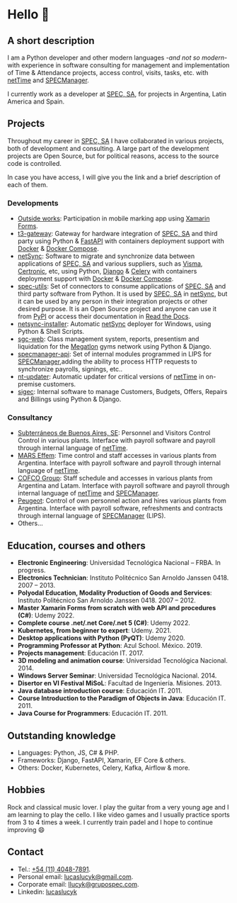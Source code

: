 # Hello 👋


## A short description

I am a Python developer and other modern languages -_and not so modern_- with experience in software consulting for management and implementation of Time & Attendance projects, access control, visits, tasks, etc. with [netTime](https://www.grupospec.com/es/productos/software-control-de-presencia) and [SPECManager](https://www.grupospec.com/es/productos/software-control-de-presencia).

I currently work as a developer at [SPEC, SA](https://www.grupospec.com/es), for projects in Argentina, Latin America and Spain.


## Projects

Throughout my career in [SPEC, SA](https://www.grupospec.com/es) I have collaborated in various projects, both of development and consulting. A large part of the development projects are Open Source, but for political reasons, access to the source code is controlled.

In case you have access, I will give you the link and a brief description of each of them.


### Developments
- [Outside works](https://play.google.com/store/apps/details?id=com.spec.mobile.specapp&gl=US): Participation in mobile marking app using [Xamarin Forms](https://docs.microsoft.com/en-us/xamarin/xamarin-forms/).
- [t3-gateway](https://gitlab.com/spec-sa-es/t3-gateway): Gateway for hardware integration of [SPEC, SA](https://www.grupospec.com/es) and third party using Python & [FastAPI](https://fastapi.tiangolo.com/) with containers deployment support with [Docker](https://www.docker.com/) & [Docker Compose](https://docs.docker.com/compose/).
- [netSync](https://gitlab.com/spec-sa-ar/net_sync): Software to migrate and synchronize data between applications of [SPEC, SA](https://www.grupospec.com/es) and various suppliers, such as [Visma](https://latam.visma.com/), [Certronic](https://certronic.io/site/), etc, using Python, [Django](https://www.djangoproject.com/) & [Celery](https://docs.celeryq.dev) with containers deployment support with [Docker](https://www.docker.com/) & [Docker Compose](https://docs.docker.com/compose/).
- [spec-utils](https://gitlab.com/spec-sa-ar/spec-utils): Set of connectors to consume applications of [SPEC, SA](https://www.grupospec.com/es) and third party software from Python.
  It is used by [SPEC, SA](https://www.grupospec.com/es) in [netSync](https://gitlab.com/spec-sa-ar/net_sync), but it can be used by any person in their integration projects or other desired purpose.
  It is an Open Source project and anyone can use it from [PyPI](https://pypi.org/project/spec-utils/) or access their documentation in [Read the Docs](https://spec-utils.readthedocs.io/en/latest/).
- [netsync-installer](https://gitlab.com/spec-sa-ar/netsync-installer): Automatic [netSync](https://gitlab.com/spec-sa-ar/net_sync) deployer for Windows, using Python & Shell Scripts.
- [sgc-web](https://gitlab.com/spec-sa-ar/sgc-web): Class management system, reports, presentism and liquidation for the [Megatlon](https://www.megatlon.com/) gyms network using Python & Django.
- [specmanager-api](https://gitlab.com/spec-sa-ar/specmanager-api): Set of internal modules programmed in LIPS for [SPECManager](https://www.grupospec.com/es/productos/software-control-de-presencia),adding the ability to process HTTP requests to synchronize payrolls, signings, etc..
- [nt-updater](https://gitlab.com/spec-sa-ar/nt_updater): Automatic updater for critical versions of [netTime](https://www.grupospec.com/es/productos/software-control-de-presencia) in on-premise customers.
- [sigec](https://gitlab.com/spec-sa-ar/sigec): Internal software to manage Customers, Budgets, Offers, Repairs and Billings using Python & Django.


### Consultancy

- [Subterráneos de Buenos Aires, SE](https://www.buenosaires.gob.ar/subte): Personnel and Visitors Control Control in various plants.
  Interface with payroll software and payroll through internal language of [netTime](https://www.grupospec.com/es/productos/software-control-de-presencia).
- [MARS Effem](https://arg.mars.com/es-MX): Time control and staff accesses in various plants from Argentina.
  Interface with payroll software and payroll through internal language of [netTime](https://www.grupospec.com/es/productos/software-control-de-presencia).
- [COFCO Group](https://www.cofcointernational.com.ar/): Staff schedule and accesses in various plants from Argentina and Latam.
   Interface with payroll software and payroll through internal language of [netTime](https://www.grupospec.com/es/productos/software-control-de-presencia) and [SPECManager](https://www.grupospec.com/es/productos/software-control-de-presencia).
- [Peugeot](https://www.peugeot.com.ar/): Control of own personnel action and hires various plants from Argentina.
  Interface with payroll software, refreshments and contracts through internal language of [SPECManager](https://www.grupospec.com/es/productos/software-control-de-presencia) (LIPS).
- Others...


## Education, courses and others

- __Electronic Engineering__: Universidad Tecnológica Nacional – FRBA. In progress.
- __Electronics Technician__: Instituto Politécnico San Arnoldo Janssen 0418. 2007 – 2013.
- __Polyodal Education, Modality Production of Goods and Services__: Instituto
Politécnico San Arnoldo Janssen 0418. 2007 – 2012.
- __Master Xamarin Forms from scratch with web API and procedures (C#)__: Udemy 2022.
- __Complete course .net/.net Core/.net 5 (C#)__: Udemy 2022.
- __Kubernetes, from beginner to expert__: Udemy. 2021.
- __Desktop applications with Python (PyQT)__: Udemy 2020.
- __Programming Professor at Python__: Azul School. México. 2019.
- __Projects management__: Educación IT. 2017.
- __3D modeling and animation course__: Universidad Tecnológica Nacional. 2014.
- __Windows Server Seminar__: Universidad Tecnológica Nacional. 2014.
- __Disertor en VI Festival MiSoL__: Facultad de Ingeniería. Misiones. 2013.
- __Java database introduction course__: Educación IT. 2011.
- __Course Introduction to the Paradigm of Objects in Java__: Educación IT. 2011.
- __Java Course for Programmers__: Educación IT. 2011.


## Outstanding knowledge
- Languages: Python, JS, C# & PHP.
- Frameworks: Django, FastAPI, Xamarin, EF Core & others.
- Others: Docker, Kubernetes, Celery, Kafka, Airflow & more.


## Hobbies

Rock and classical music lover. I play the guitar from a very young age and I am learning to play the cello.
I like video games and I usually practice sports from 3 to 4 times a week. I currently train padel and I hope to continue improving :smile:


## Contact
- Tel.: [+54 (11) 4048-7891](tel:+541140487891).
- Personal email: [lucaslucyk@gmail.com](mailto:lucaslucyk@gmail.com).
- Corporate email: [llucyk@grupospec.com](mailto:llucyk@grupospec.com).
- Linkedin: [lucaslucyk](https://linkedin.com/lucaslucyk)
